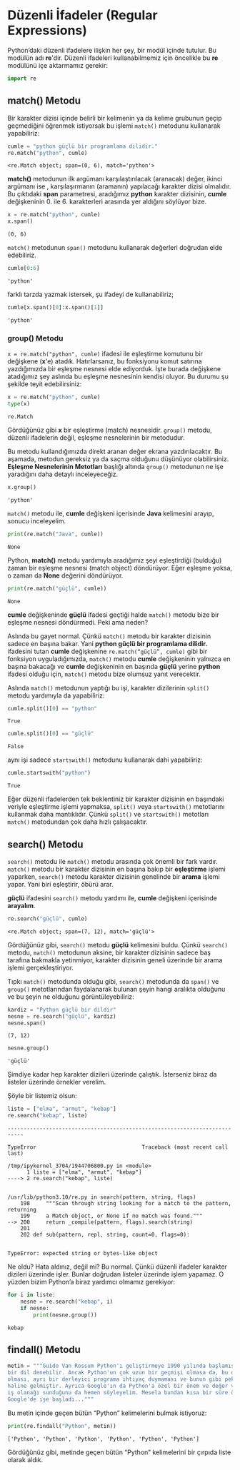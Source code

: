 # Düzenli İfadeler (Regular Expressions)

Python’daki düzenli ifadelere ilişkin her şey, bir modül içinde tutulur. Bu modülün adı **re**'dir. 
Düzenli ifadeleri kullanabilmemiz için öncelikle bu **re** modülünü içe aktarmamız gerekir:

```python
import re
```

## match() Metodu

Bir karakter dizisi içinde belirli bir kelimenin ya da kelime grubunun geçip geçmediğini öğrenmek istiyorsak bu işlemi `match()` metodunu kullanarak yapabiliriz:

```python
cumle = "python güçlü bir programlama dilidir."
re.match("python", cumle)
```

    <re.Match object; span=(0, 6), match='python'>

**match()** metodunun ilk argümanı karşılaştırılacak (aranacak) değer, ikinci argümanı ise , karşılaşırmanın (aramanın) yapılacağı karakter dizisi olmalıdır.
Bu çıktıdaki **span** parametresi, aradığımız **python** karakter dizisinin, **cumle** değişkeninin 0. ile 6. karakterleri arasında yer aldığını söylüyor bize.

```python
x = re.match("python", cumle)
x.span()
```

    (0, 6)

`match()` metodunun `span()` metodunu kullanarak değerleri doğrudan elde edebiliriz.

```python
cumle[0:6]
```

    'python'

farklı tarzda yazmak istersek, şu ifadeyi de kullanabiliriz;

```python
cumle[x.span()[0]:x.span()[1]]
```

    'python'

### group() Metodu

`x = re.match("python", cumle)` ifadesi ile eşleştirme komutunu bir değişkene (**x**'e) atadık. Hatırlarsanız, bu fonksiyonu komut satırına yazdığımızda bir eşleşme nesnesi elde ediyorduk. İşte burada değişkene atadığımız şey aslında bu eşleşme nesnesinin kendisi oluyor. Bu durumu şu şekilde teyit edebilirsiniz:

```python
x = re.match("python", cumle)
type(x)
```

    re.Match

Gördüğünüz gibi **x** bir eşleştirme (match) nesnesidir.
`group()` metodu, düzenli ifadelerin değil, eşleşme nesnelerinin bir metodudur.

Bu metodu kullandığımızda direkt aranan değer ekrana yazdırılacaktır. Bu aşamada, metodun gereksiz ya da saçma olduğunu düşünüyor olabilirsiniz. **Eşleşme Nesnelerinin Metotları** başlığı altında  `group()` metodunun ne işe yaradığını daha detaylı inceleyeceğiz.

```python
x.group()
```

    'python'

`match()` metodu ile, **cumle** değişkeni içerisinde **Java** kelimesini arayıp, sonucu inceleyelim.

```python
print(re.match("Java", cumle))
```

    None

Python, **match()** metodu yardımıyla aradığımız şeyi eşleştirdiği (bulduğu) zaman bir eşleşme nesnesi (match object) döndürüyor. Eğer eşleşme yoksa, o zaman da **None** değerini döndürüyor.

```python
print(re.match("güçlü", cumle))
```

    None

**cumle** değişkeninde **güçlü** ifadesi geçtiği halde `match()` metodu bize bir eşleşme nesnesi döndürmedi. Peki ama neden?

Aslında bu gayet normal. Çünkü `match()` metodu bir karakter dizisinin sadece en başına bakar. 
Yani **python güçlü bir programlama dilidir.** ifadesini tutan **cumle** değişkenine `re.match(“güçlü”, cumle)` gibi bir fonksiyon uyguladığımızda, `match()` metodu **cumle** değişkeninin yalnızca en başına bakacağı ve **cumle** değişkeninin en başında **güçlü** yerine **python** ifadesi olduğu için, `match()` metodu bize olumsuz yanıt verecektir.

Aslında `match()` metodunun yaptığı bu işi, karakter dizilerinin `split()` metodu yardımıyla da yapabiliriz:

```python
cumle.split()[0] == "python"
```

    True

```python
cumle.split()[0] == "güçlü"
```

    False

aynı işi sadece `startswith()` metodunu kullanarak dahi yapabiliriz:

```python
cumle.startswith("python")
```

    True

Eğer düzenli ifadelerden tek beklentiniz bir karakter dizisinin en başındaki veriyle eşleştirme işlemi yapmaksa, `split()` veya `startswith()` metotlarını kullanmak daha mantıklıdır. Çünkü `split()` ve `startswith()` metotları `match()` metodundan çok daha hızlı çalışacaktır.

## search() Metodu

`search()` metodu ile `match()` metodu arasında çok önemli bir fark vardır. `match()` metodu bir karakter dizisinin en başına bakıp bir **eşleştirme** işlemi yaparken, `search()` metodu karakter dizisinin genelinde bir **arama** işlemi yapar. Yani biri eşleştirir, öbürü arar.

**güçlü** ifadesini `search()` metodu yardımı ile, **cumle** değişkeni içerisinde **arayalım**.

```python
re.search("güçlü", cumle)
```

    <re.Match object; span=(7, 12), match='güçlü'>

Gördüğünüz gibi, `search()` metodu **güçlü** kelimesini buldu. Çünkü `search()` metodu, `match()` metodunun aksine, bir karakter dizisinin sadece baş tarafına bakmakla yetinmiyor, karakter dizisinin geneli üzerinde bir arama işlemi gerçekleştiriyor.

Tıpkı `match()` metodunda olduğu gibi, `search()` metodunda da `span()` ve `group()` metotlarından faydalanarak bulunan şeyin hangi aralıkta olduğunu ve bu şeyin ne olduğunu görüntüleyebiliriz:

```python
kardiz = "Python güçlü bir dildir"
nesne = re.search("güçlü", kardiz)
nesne.span()
```

    (7, 12)

```python
nesne.group()
```

    'güçlü'

Şimdiye kadar hep karakter dizileri üzerinde çalıştık. İsterseniz biraz da listeler üzerinde örnekler verelim.

Şöyle bir listemiz olsun:

```python
liste = ["elma", "armut", "kebap"]
re.search("kebap", liste)
```

    ---------------------------------------------------------------------------
    
    TypeError                                 Traceback (most recent call last)
    
    /tmp/ipykernel_3704/1944706800.py in <module>
          1 liste = ["elma", "armut", "kebap"]
    ----> 2 re.search("kebap", liste)
    
    
    /usr/lib/python3.10/re.py in search(pattern, string, flags)
        198     """Scan through string looking for a match to the pattern, returning
        199     a Match object, or None if no match was found."""
    --> 200     return _compile(pattern, flags).search(string)
        201 
        202 def sub(pattern, repl, string, count=0, flags=0):
    
    
    TypeError: expected string or bytes-like object

Ne oldu? Hata aldınız, değil mi? Bu normal. Çünkü düzenli ifadeler karakter dizileri üzerinde işler. 
Bunlar doğrudan listeler üzerinde işlem yapamaz. O yüzden bizim Python’a biraz yardımcı olmamız gerekiyor:

```python
for i in liste:
    nesne = re.search("kebap", i)
    if nesne:
        print(nesne.group())
```

    kebap

## findall() Metodu

```python
metin = """Guido Van Rossum Python'ı geliştirmeye 1990 yılında başlamış... Yani aslında Python için nispeten yeni
bir dil denebilir. Ancak Python'un çok uzun bir geçmişi olmasa da, bu dil öteki dillere kıyasla kolay olması, hızlı
olması, ayrı bir derleyici programa ihtiyaç duymaması ve bunun gibi pek çok nedenden ötürü çoğu kimsenin gözdesi
haline gelmiştir. Ayrıca Google'ın da Python'a özel bir önem ve değer verdiğini, çok iyi derecede Python bilenlere
iş olanağı sunduğunu da hemen söyleyelim. Mesela bundan kısa bir süre önce Python'ın yaratıcısı Guido Van Rossum 
Google'de işe başladı..."""
```

Bu metin içinde geçen bütün “Python” kelimelerini bulmak istiyoruz:

```python
print(re.findall("Python", metin))
```

    ['Python', 'Python', 'Python', 'Python', 'Python', 'Python']

Gördüğünüz gibi, metinde geçen bütün “Python” kelimelerini bir çırpıda liste olarak aldık.
